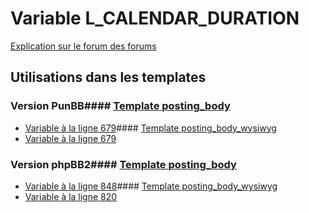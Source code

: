 # Variable L_CALENDAR_DURATION
[Explication sur le forum des forums](http://forum.forumactif.com/t294113-listing-des-variables#L_CALENDAR_DURATION)
## Utilisations dans les templates
### Version PunBB#### [Template posting_body](punbb/posting_body.md)
* [Variable à la ligne 679](../punbb/posting_body.tpl#L679)#### [Template posting_body_wysiwyg](punbb/posting_body_wysiwyg.md)
* [Variable à la ligne 679](../punbb/posting_body_wysiwyg.tpl#L679)
### Version phpBB2#### [Template posting_body](subsilver/posting_body.md)
* [Variable à la ligne 848](../subsilver/posting_body.tpl#L848)#### [Template posting_body_wysiwyg](subsilver/posting_body_wysiwyg.md)
* [Variable à la ligne 820](../subsilver/posting_body_wysiwyg.tpl#L820)
